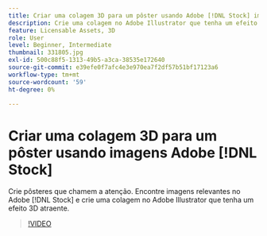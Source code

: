 ```yaml
---
title: Criar uma colagem 3D para um pôster usando Adobe [!DNL Stock] imagens
description: Crie uma colagem no Adobe Illustrator que tenha um efeito 3D atraente a partir de imagens no Adobe [!DNL Stock]
feature: Licensable Assets, 3D
role: User
level: Beginner, Intermediate
thumbnail: 331805.jpg
exl-id: 500c88f5-1313-49b5-a3ca-38535e172640
source-git-commit: e39efe0f7afc4e3e970ea7f2df57b51bf17123a6
workflow-type: tm+mt
source-wordcount: '59'
ht-degree: 0%

---
```


# Criar uma colagem 3D para um pôster usando imagens Adobe [!DNL Stock]

Crie pôsteres que chamem a atenção. Encontre imagens relevantes no Adobe [!DNL Stock] e crie uma colagem no Adobe Illustrator que tenha um efeito 3D atraente.

>[!VIDEO](https://video.tv.adobe.com/v/331805?hidetitle=true)
